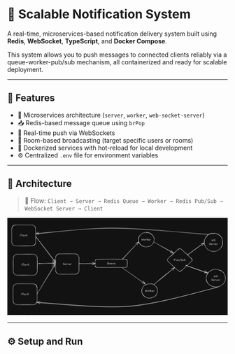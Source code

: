 # 📡 Scalable Notification System

A real-time, microservices-based notification delivery system built using **Redis**, **WebSocket**, **TypeScript**, and **Docker Compose**.

This system allows you to push messages to connected clients reliably via a queue-worker-pub/sub mechanism, all containerized and ready for scalable deployment.

---

## 🧩 Features

- 🧱 Microservices architecture (`server`, `worker`, `web-socket-server`)
- 📥 Redis-based message queue using `brPop`
- 📡 Real-time push via WebSockets
- 🧠 Room-based broadcasting (target specific users or rooms)
- 🐳 Dockerized services with hot-reload for local development
- ⚙️ Centralized `.env` file for environment variables

---

## 🧭 Architecture

> 📌 Flow: `Client → Server → Redis Queue → Worker → Redis Pub/Sub → WebSocket Server → Client`

![Architecture](./docs/system-architecture.png)

---

## ⚙️ Setup and Run

